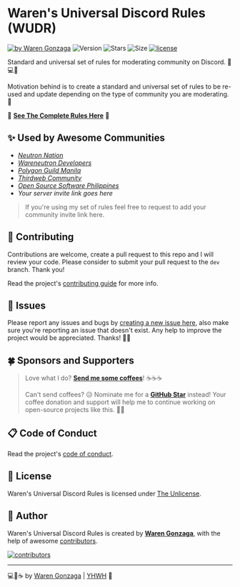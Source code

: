 # Waren's Universal Discord Rules (WUDR)

[![by Waren Gonzaga](https://img.shields.io/badge/by-Waren%20Gonzaga-blue.svg?longCache=true&style=flat-square)](https://bmc.xyz/warengonzaga) ![Version](https://img.shields.io/github/release/warengonzaga/waren-universal-discord-rules.svg?style=flat-square) ![Stars](https://img.shields.io/github/stars/warengonzaga/waren-universal-discord-rules.svg?style=flat-square) ![Size](https://img.shields.io/github/repo-size/warengonzaga/waren-universal-discord-rules?color=green&style=flat-square) [![license](https://img.shields.io/github/license/warengonzaga/waren-universal-discord-rules?style=flat-square)](https://github.com/warengonzaga/waren-universal-discord-rules/blob/main/LICENSE)

Standard and universal set of rules for moderating community on Discord. 📜💻🌈

Motivation behind is to create a standard and universal set of rules to be re-used and update depending on the type of community you are moderating. 🤘

📜 **[See The Complete Rules Here](./RULES.md)** 📜

## ✨ Used by Awesome Communities

- _[Neutron Nation](https://discord.gg/MzSm76Eqgq)_
- _[Wareneutron Developers](https://discord.gg/6Gzxwtt)_
- _[Polygon Guild Manila](https://discord.gg/UsrhBZWpzX)_
- _[Thirdweb Community](https://discord.gg/thirdweb)_
- _[Open Source Software Philippines](https://discord.gg/M6xBHtqmka)_
- _Your server invite link goes here_

> If you're using my set of rules feel free to request to add your community invite link here.

## 🎯 Contributing

Contributions are welcome, create a pull request to this repo and I will review your code. Please consider to submit your pull request to the `dev` branch. Thank you!

Read the project's [contributing guide](./CONTRIBUTING.md) for more info.

## 🐛 Issues

Please report any issues and bugs by [creating a new issue here](https://github.com/warengonzaga/waren-universal-discord-rules/issues/new/choose), also make sure you're reporting an issue that doesn't exist. Any help to improve the project would be appreciated. Thanks! 🙏✨

## 🍀 Sponsors and Supporters

> Love what I do? **[Send me some coffees](https://warengonzaga.com/donate)**! ☕☕☕
>
> Can't send coffees? 😥 Nominate me for a **[GitHub Star](https://stars.github.com/nominate)** instead!
> Your coffee donation and support will help me to continue working on open-source projects like this. 🙏😇

## 📋 Code of Conduct

Read the project's [code of conduct](./CODE_OF_CONDUCT.md).

## 📃 License

Waren's Universal Discord Rules is licensed under [The Unlicense](https://opensource.org/licenses/unlicense).

## 📝 Author

Waren's Universal Discord Rules is created by **[Waren Gonzaga](https://github.com/warengonzaga)**, with the help of awesome [contributors](https://github.com/warengonzaga/waren-universal-discord-rules/graphs/contributors).

[![contributors](https://contrib.rocks/image?repo=warengonzaga/waren-universal-discord-rules)](https://github.com/warengonzaga/waren-universal-discord-rules/graphs/contributors)

---

💻💖☕ by [Waren Gonzaga](https://warengonzaga.com) | [YHWH](https://youtu.be/HHrxS4diLew?t=44) 🙏